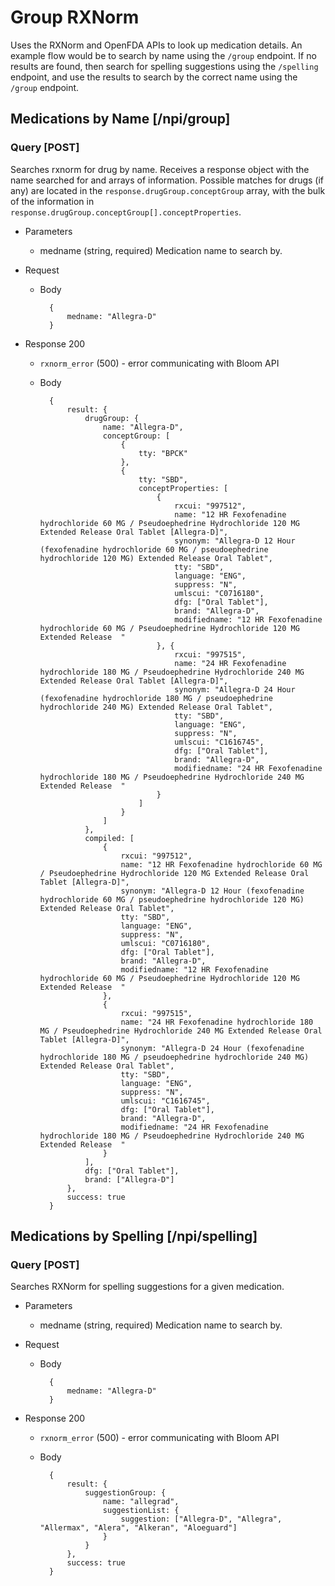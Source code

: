 # Group RXNorm
Uses the RXNorm and OpenFDA APIs to look up medication details. An example flow would be to search
by name using the `/group` endpoint. If no results are found, then search for spelling suggestions
using the `/spelling` endpoint, and use the results to search by the correct name using the `/group`
endpoint.

## Medications by Name [/npi/group]
### Query [POST]
Searches rxnorm for drug by name. Receives a response object with the name searched for and arrays
of information. Possible matches for drugs (if any) are located in the
`response.drugGroup.conceptGroup` array, with the bulk of the information in 
`response.drugGroup.conceptGroup[].conceptProperties`.

+ Parameters
    + medname (string, required)
        Medication name to search by.

+ Request
    + Body

            {
                medname: "Allegra-D"
            }

+ Response 200
    + `rxnorm_error` (500) - error communicating with Bloom API

    + Body

            {
                result: {
                    drugGroup: {
                        name: "Allegra-D",
                        conceptGroup: [
                            {
                                tty: "BPCK"
                            },
                            {
                                tty: "SBD",
                                conceptProperties: [
                                    {
                                        rxcui: "997512",
                                        name: "12 HR Fexofenadine hydrochloride 60 MG / Pseudoephedrine Hydrochloride 120 MG Extended Release Oral Tablet [Allegra-D]",
                                        synonym: "Allegra-D 12 Hour (fexofenadine hydrochloride 60 MG / pseudoephedrine hydrochloride 120 MG) Extended Release Oral Tablet",
                                        tty: "SBD",
                                        language: "ENG",
                                        suppress: "N",
                                        umlscui: "C0716180",
                                        dfg: ["Oral Tablet"],
                                        brand: "Allegra-D",
                                        modifiedname: "12 HR Fexofenadine hydrochloride 60 MG / Pseudoephedrine Hydrochloride 120 MG Extended Release  "
                                    }, {
                                        rxcui: "997515",
                                        name: "24 HR Fexofenadine hydrochloride 180 MG / Pseudoephedrine Hydrochloride 240 MG Extended Release Oral Tablet [Allegra-D]",
                                        synonym: "Allegra-D 24 Hour (fexofenadine hydrochloride 180 MG / pseudoephedrine hydrochloride 240 MG) Extended Release Oral Tablet",
                                        tty: "SBD",
                                        language: "ENG",
                                        suppress: "N",
                                        umlscui: "C1616745",
                                        dfg: ["Oral Tablet"],
                                        brand: "Allegra-D",
                                        modifiedname: "24 HR Fexofenadine hydrochloride 180 MG / Pseudoephedrine Hydrochloride 240 MG Extended Release  "
                                    }
                                ]
                            }
                        ]
                    },
                    compiled: [
                        {
                            rxcui: "997512",
                            name: "12 HR Fexofenadine hydrochloride 60 MG / Pseudoephedrine Hydrochloride 120 MG Extended Release Oral Tablet [Allegra-D]",
                            synonym: "Allegra-D 12 Hour (fexofenadine hydrochloride 60 MG / pseudoephedrine hydrochloride 120 MG) Extended Release Oral Tablet",
                            tty: "SBD",
                            language: "ENG",
                            suppress: "N",
                            umlscui: "C0716180",
                            dfg: ["Oral Tablet"],
                            brand: "Allegra-D",
                            modifiedname: "12 HR Fexofenadine hydrochloride 60 MG / Pseudoephedrine Hydrochloride 120 MG Extended Release  "
                        },
                        {
                            rxcui: "997515",
                            name: "24 HR Fexofenadine hydrochloride 180 MG / Pseudoephedrine Hydrochloride 240 MG Extended Release Oral Tablet [Allegra-D]",
                            synonym: "Allegra-D 24 Hour (fexofenadine hydrochloride 180 MG / pseudoephedrine hydrochloride 240 MG) Extended Release Oral Tablet",
                            tty: "SBD",
                            language: "ENG",
                            suppress: "N",
                            umlscui: "C1616745",
                            dfg: ["Oral Tablet"],
                            brand: "Allegra-D",
                            modifiedname: "24 HR Fexofenadine hydrochloride 180 MG / Pseudoephedrine Hydrochloride 240 MG Extended Release  "
                        }
                    ],
                    dfg: ["Oral Tablet"],
                    brand: ["Allegra-D"]
                },
                success: true
            }

## Medications by Spelling [/npi/spelling]
### Query [POST]
Searches RXNorm for spelling suggestions for a given medication.

+ Parameters
    + medname (string, required)
        Medication name to search by.

+ Request
    + Body

            {
                medname: "Allegra-D"
            }

+ Response 200
    + `rxnorm_error` (500) - error communicating with Bloom API

    + Body

            {
                result: {
                    suggestionGroup: {
                        name: "allegrad",
                        suggestionList: {
                            suggestion: ["Allegra-D", "Allegra", "Allermax", "Alera", "Alkeran", "Aloeguard"]
                        }
                    }
                },
                success: true
            }
